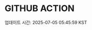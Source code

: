 # GITHUB ACTION
  <!-- START_UPDATED_TIME -->
  업데이트 시간: 2025-07-05 05:45:59 KST
  <!-- END_UPDATED_TIME -->
